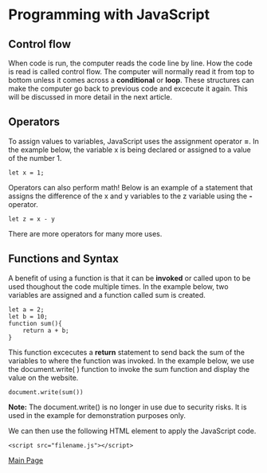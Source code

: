 # Programming with JavaScript
## Control flow
When code is run, the computer reads the code line by line. How the code is read is called control flow. The computer will normally read it from top to bottom unless it comes across a **conditional** or **loop**. These structures can make the computer go back to previous code and excecute it again. This will be discussed in more detail in the next article.
## Operators
To assign values to variables, JavaScript uses the assignment operator **=**. In the example below, the variable x is being declared or assigned to a value of the number 1.

    let x = 1;

 

Operators can also perform math! Below is an example of a statement that assigns the difference of the x and y variables to the z variable using the **-** operator.

    let z = x - y

There are more operators for many more uses.
## Functions and Syntax
A benefit of using a function is that it can be **invoked** or called upon to be used thoughout the code multiple times. In the example below, two variables are assigned and a function called sum is created. 

    let a = 2;
    let b = 10;
    function sum(){
        return a + b;
    }    

This function excecutes a **return** statement to send back the sum of the variables to where the function was invoked. In the example below, we use the document.write( ) function to invoke the sum function and display the value on the website.

    document.write(sum())

**Note:** The document.write() is no longer in use due to security risks. It is used in the example for demonstration purposes only.

We can then use the following HTML element to apply the JavaScript code.

    <script src="filename.js"></script>

[Main Page](programming.md)








